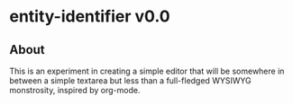 # entity-identifier v0.0

## About
This is an experiment in creating a simple editor that will be somewhere in
between a simple textarea but less than a full-fledged WYSIWYG monstrosity,
inspired by org-mode.
